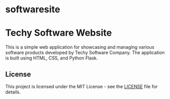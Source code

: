 # softwaresite
# Techy Software Website

This is a simple web application for showcasing and managing various software products developed by Techy Software Company. The application is built using HTML, CSS, and Python Flask.



## License
This project is licensed under the MIT License - see the [LICENSE](LICENSE) file for details.
